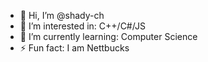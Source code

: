 - 👋 Hi, I’m @shady-ch
- 👀 I’m interested in: C++/C#/JS
- 🌱 I’m currently learning: Computer Science
- ⚡ Fun fact: I am Nettbucks

<!---
shady-ch/shady-ch is a ✨ special ✨ repository because its `README.md` (this file) appears on your GitHub profile.
You can click the Preview link to take a look at your changes.
--->
